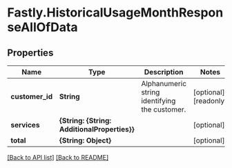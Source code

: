# Fastly.HistoricalUsageMonthResponseAllOfData

## Properties

Name | Type | Description | Notes
------------ | ------------- | ------------- | -------------
**customer_id** | **String** | Alphanumeric string identifying the customer. | [optional] [readonly] 
**services** | **{String: {String: AdditionalProperties}}** |  | [optional] 
**total** | **{String: Object}** |  | [optional] 


[[Back to API list]](../../README.md#endpoints) [[Back to README]](../../README.md)
